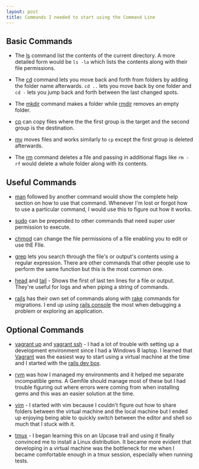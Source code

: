 ```yaml
---
layout: post
title: Commands I needed to start using the Command Line
---
```

## Basic Commands

* The [ls](http://ss64.com/bash/ls.html) command list the contents of the current directory. A more detailed
  form would be `ls -la` which lists the contents along with their file permissions.

* The [cd](http://ss64.com/bash/cd.html) command lets you move back and forth from folders by adding the
  folder name afterwards. `cd ..` lets you move back by one folder and `cd -`
lets you jump back and forth between the last changed spots. 

* The [mkdir](http://ss64.com/bash/mkdir.html) command makes a folder while [rmdir](http://ss64.com/bash/rmdir.html) removes an empty folder. 

* [cp](http://ss64.com/bash/cp.html) can copy files where the the first group is the target and the second
  group is the destination.

* [mv](http://ss64.com/bash/mv.html) moves files and works similarly to `cp` except the first group is
  deleted afterwards. 

* The [rm](http://ss64.com/bash/rm.html) command deletes a file and passing in additional flags like `rm
  -rf` would delete a whole folder along with its contents. 

## Useful Commands

* [man](http://ss64.com/bash/man.html) followed by another command would show the complete help
  section on how to use that command. Whenever I'm lost or forgot how to use a
particular command, I would use this to figure out how it works. 

* [sudo](http://ss64.com/bash/sudo.html) can be prepended to other commands that need super user
  permission to execute. 

* [chmod](http://ss64.com/bash/chmod.html) can change the file permissions of a file enabling you to edit or use
  thE FIle. 

* [grep](http://ss64.com/bash/grep.html) lets you search through the file's or output's contents using a regular
  expression. There are other commands that other people use to perform the same
function but this is the most common one. 

* [head](http://ss64.com/bash/head.html) and [tail](http://ss64.com/bash/tail.html) - Shows the first of last ten lines for a file or output.
  They're useful for logs and when piping a string of commands. 

* [rails](http://guides.rubyonrails.org/command_line.html) has their own set of
  commands along with
[rake](http://edgeguides.rubyonrails.org/active_record_migrations.html#running-migrations) commands for migrations. I end up using [rails
console](http://guides.rubyonrails.org/command_line.html#rails-console) the most
when debugging a problem or exploring an application.

## Optional Commands 

* [vagrant up](http://docs.vagrantup.com/v2/cli/up.html) and [vagrant ssh](http://docs.vagrantup.com/v2/cli/ssh.html) - I had a lot of trouble with setting up a development environment since I had a Windows 8 laptop. I
learned that [Vagrant](https://www.vagrantup.com/) was the easiest way to start
using a virtual machine at the time and I started with the [rails dev box](https://github.com/rails/rails-dev-box).

* [rvm](https://rvm.io/rvm/cli) was how I managed my environments and it helped
  me separate incompatible gems. A Gemfile should manage most of
these but I had trouble figuring out where errors were coming from when
installing gems and this was an easier solution at the time. 

* [vim](http://www.viemu.com/a_vi_vim_graphical_cheat_sheet_tutorial.html) - I started with vim because I couldn't figure out how to share
  folders between the virtual machine and the local machine but I ended up
enjoying being able to quickly switch between the editor and shell so much that I stuck
with it. 

* [tmux](https://robots.thoughtbot.com/a-tmux-crash-course) - I began learning this on an Upcase trail and using it finally
  convinced me to install a Linux distribution. It became more evident that developing in a virtual
machine was the bottleneck for me when I became comfortable
enough in a tmux session, especially when running tests. 
